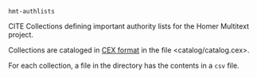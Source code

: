`hmt-authlists`


CITE Collections defining important authority lists for the Homer Multitext project.

Collections are cataloged in [CEX format](https://github.com/cite-architecture/citedx) in the file <catalog/catalog.cex>.

For each collection, a file in the <data> directory has the contents in a `csv` file.
